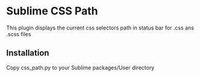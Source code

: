 # Sublime CSS Path

This plugin displays the current css selectors path in status bar for .css ans .scss files

## Installation

Copy css_path.py to your Sublime packages/User directory
